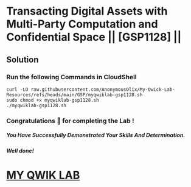 # Transacting Digital Assets with Multi-Party Computation and Confidential Space || [GSP1128] ||

## Solution

### Run the following Commands in CloudShell

```
curl -LO raw.githubusercontent.com/AnonymousOlix/My-Qwick-Lab-Resources/refs/heads/main/GSP/myqwiklab-gsp1128.sh
sudo chmod +x myqwiklab-gsp1128.sh
./myqwiklab-gsp1128.sh
```

### Congratulations 🎉 for completing the Lab !

##### *You Have Successfully Demonstrated Your Skills And Determination.*

#### *Well done!*

# [MY QWIK LAB](https://www.youtube.com/@MyQwiklab)
